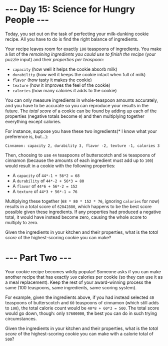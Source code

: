 ﻿# --- Day 15: Science for Hungry People ---

Today, you set out on the task of perfecting your milk-dunking cookie recipe.  All you have to do is find the right balance of ingredients.

Your recipe leaves room for exactly ```100``` teaspoons of ingredients.  You make a list of the *remaining ingredients you could use to finish the recipe* (your puzzle input) and their *properties per teaspoon*:


* ```capacity``` (how well it helps the cookie absorb milk)
* ```durability``` (how well it keeps the cookie intact when full of milk)
* ```flavor``` (how tasty it makes the cookie)
* ```texture``` (how it improves the feel of the cookie)
* ```calories``` (how many calories it adds to the cookie)


You can only measure ingredients in whole-teaspoon amounts accurately, and you have to be accurate so you can reproduce your results in the future.  The *total score* of a cookie can be found by adding up each of the properties (negative totals become ```0```) and then multiplying together everything except calories.

For instance, suppose you have these two ingredients(* I know what your preference is, but...):

```Butterscotch: capacity -1, durability -2, flavor 6, texture 3, calories 8
Cinnamon: capacity 2, durability 3, flavor -2, texture -1, calories 3
```

Then, choosing to use ```44``` teaspoons of butterscotch and ```56``` teaspoons of cinnamon (because the amounts of each ingredient must add up to ```100```) would result in a cookie with the following properties:


* A ```capacity``` of ```44*-1 + 56*2 = 68```
* A ```durability``` of ```44*-2 + 56*3 = 80```
* A ```flavor``` of ```44*6 + 56*-2 = 152```
* A ```texture``` of ```44*3 + 56*-1 = 76```


Multiplying these together (```68 * 80 * 152 * 76```, ignoring ```calories``` for now) results in a total score of  ```62842880```, which happens to be the best score possible given these ingredients.  If any properties had produced a negative total, it would have instead become zero, causing the whole score to multiply to zero.

Given the ingredients in your kitchen and their properties, what is the *total score* of the highest-scoring cookie you can make?

# --- Part Two ---

Your cookie recipe becomes wildly popular!  Someone asks if you can make another recipe that has exactly ```500``` calories per cookie (so they can use it as a meal replacement).  Keep the rest of your award-winning process the same (100 teaspoons, same ingredients, same scoring system).

For example, given the ingredients above, if you had instead selected ```40``` teaspoons of butterscotch and ```60``` teaspoons of cinnamon (which still adds to ```100```), the total calorie count would be ```40*8 + 60*3 = 500```.  The total score would go down, though: only ```57600000```, the best you can do in such trying circumstances.

Given the ingredients in your kitchen and their properties, what is the *total score* of the highest-scoring cookie you can make with a calorie total of ```500```?